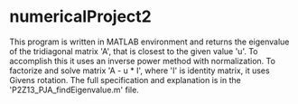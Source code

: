 # numericalProject2

This program is written in MATLAB environment and returns the eigenvalue of the tridiagonal matrix 'A', that is closest to the given value 'u'. 
To accomplish this it uses an inverse power method with normalization. To factorize and solve matrix 'A - u * I', where 'I' is identity matrix, it uses Givens rotation. 
The full specification and explanation is in the 'P2Z13_PJA_findEigenvalue.m' file.
